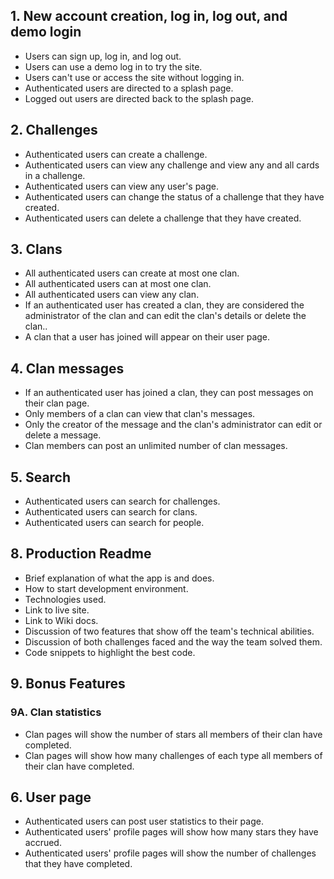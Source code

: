 ## 1. New account creation, log in, log out, and demo login
* Users can sign up, log in, and log out.
* Users can use a demo log in to try the site.
* Users can't use or access the site without logging in.
* Authenticated users are directed to a splash page.
* Logged out users are directed back to the splash page.

## 2. Challenges
* Authenticated users can create a challenge.
* Authenticated users can view any challenge and view any and all cards in a challenge.
* Authenticated users can view any user's page.
* Authenticated users can change the status of a challenge that they have created.
* Authenticated users can delete a challenge that they have created.

## 3. Clans
* All authenticated users can create at most one clan.
* All authenticated users can at most one clan.
* All authenticated users can view any clan.
* If an authenticated user has created a clan, they are considered the administrator of the clan and can edit the clan's details or delete the clan..
* A clan that a user has joined will appear on their user page.

## 4. Clan messages
* If an authenticated user has joined a clan, they can post messages on their clan page.
* Only members of a clan can view that clan's messages.
* Only the creator of the message and the clan's administrator can edit or delete a message.
* Clan members can post an unlimited number of clan messages.

## 5. Search
* Authenticated users can search for challenges.
* Authenticated users can search for clans.
* Authenticated users can search for people.

## 8. Production Readme
* Brief explanation of what the app is and does.
* How to start development environment.
* Technologies used.
* Link to live site.
* Link to Wiki docs.
* Discussion of two features that show off the team's technical abilities.
* Discussion of both challenges faced and the way the team solved them.
* Code snippets to highlight the best code.

## 9. Bonus Features

### 9A. Clan statistics
* Clan pages will show the number of stars all members of their clan have completed.
* Clan pages will show how many challenges of each type all members of their clan have completed.

## 6. User page
* Authenticated users can post user statistics to their page.
* Authenticated users' profile pages will show how many stars they have accrued.
* Authenticated users' profile pages will show the number of challenges that they have completed.
